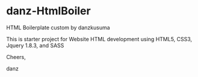 danz-HtmlBoiler
===============

HTML Boilerplate custom by danzkusuma

This is starter project for Website HTML development
using HTML5, CSS3, Jquery 1.8.3, and SASS

Cheers,

danz
